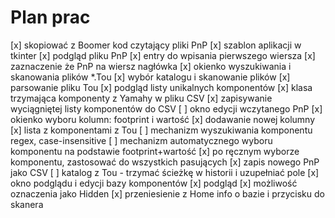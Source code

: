 # Plan prac

[x] skopiować z Boomer kod czytający pliki PnP
[x] szablon aplikacji w tkinter
[x] podgląd pliku PnP
    [x] entry do wpisania pierwszego wiersza
    [x] zaznaczenie że PnP na wiersz nagłówka
[x] okienko wyszukiwania i skanowania plików *.Tou
    [x] wybór katalogu i skanowanie plików
    [x] parsowanie pliku Tou
    [x] podgląd listy unikalnych komponentów
    [x] klasa trzymająca komponenty z Yamahy w pliku CSV
    [x] zapisywanie wyciągniętej listy komponentów do CSV
[ ] okno edycji wczytanego PnP
    [x] okienko wyboru kolumn: footprint i wartość
    [x] dodawanie nowej kolumny
    [x] lista z komponentami z Tou
    [ ] mechanizm wyszukiwania komponentu regex, case-insensitive
    [ ] mechanizm automatycznego wyboru komponentu na podstawie footprint+wartość
    [x] po ręcznym wyborze komponentu, zastosować do wszystkich pasujących
[x] zapis nowego PnP jako CSV
[ ] katalog z Tou - trzymać ścieżkę w historii i uzupełniać pole
[x] okno podglądu i edycji bazy komponentów
  [x] podgląd
  [x] możliwość oznaczenia jako Hidden
  [x] przeniesienie z Home info o bazie i przycisku do skanera
